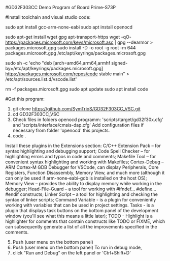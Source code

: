 #GD32F303CC Demo Program of Board Prime-S73P

#Install toolchain and visual studio code:

sudo apt install gcc-arm-none-eabi
sudo apt install openocd

sudo apt-get install wget gpg apt-transport-https
wget -qO- https://packages.microsoft.com/keys/microsoft.asc | gpg --dearmor > packages.microsoft.gpg
sudo install -D -o root -g root -m 644 packages.microsoft.gpg /etc/apt/keyrings/packages.microsoft.gpg

sudo sh -c 'echo "deb [arch=amd64,arm64,armhf signed-by=/etc/apt/keyrings/packages.microsoft.gpg] https://packages.microsoft.com/repos/code stable main" > /etc/apt/sources.list.d/vscode.list'

rm -f packages.microsoft.gpg
sudo apt update
sudo apt install code

#Get this program:
1.  git clone https://github.com/SymTrioS/GD32F303CC_VSC.git
2.  cd GD32F303CC_VSC
3.  Check files in folders openocd programm: 'scripts/target/gd32f30x.cfg' and 'scripts/interface/cmsis-dap.cfg'
    Add configuration files if necessary from folder 'openocd' this projects.
4.  code .

Install these plugins in the Extensions section:
C/C++ Extension Pack – for syntax highlighting and debugging support;
Code Spell Checker – for highlighting errors and typos in code and comments;
Makefile Tool – for convenient syntax highlighting and working with Makefiles;
Cortex-Debug – ARM Cortex-M GDB Debugger for VSCode, can display Peripherals, Core Registers, Function Disassembly, Memory View, and much more (although it can only be used if arm-none-eabi-gdb is installed on the host OS);
Memory View – provides the ability to display memory while working in the debugger;
Head-File-Guard – a tool for working with #ifndef… #define… #endif constructs;
Linker Script – a tool for highlighting and checking the syntax of linker scripts;
Command Variable - is a plugin for conveniently working with variables that can be used in project settings.
Tasks - is a plugin that displays task buttons on the bottom panel of the development window (you'll see what this means a little later);
TODO - Highlight is a highlighter for comments that contain constructs like TODO or FIXME, which can subsequently generate a list of all the improvements specified in the comments.

5.  Push <build>       (user menu on the bottom panel)
6.  Push <write to mk> (user menu on the bottom panel)
    To run in debug mode,
7.  click "Run and Debug" on the left panel or 'Ctrl+Shift+D'
